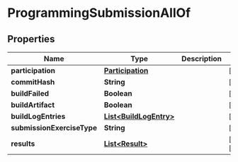 

# ProgrammingSubmissionAllOf


## Properties

| Name | Type | Description | Notes |
|------------ | ------------- | ------------- | -------------|
|**participation** | [**Participation**](Participation.md) |  |  [optional] |
|**commitHash** | **String** |  |  [optional] |
|**buildFailed** | **Boolean** |  |  [optional] |
|**buildArtifact** | **Boolean** |  |  [optional] |
|**buildLogEntries** | [**List&lt;BuildLogEntry&gt;**](BuildLogEntry.md) |  |  [optional] |
|**submissionExerciseType** | **String** |  |  [optional] |
|**results** | [**List&lt;Result&gt;**](Result.md) |  |  [optional] [readonly] |



